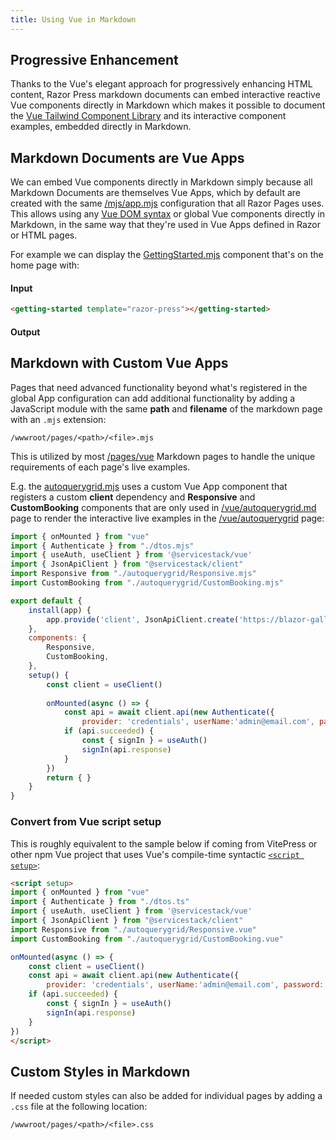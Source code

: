 ```yaml
---
title: Using Vue in Markdown
---
```


## Progressive Enhancement

Thanks to the Vue's elegant approach for progressively enhancing HTML content, Razor Press markdown documents can 
embed interactive reactive Vue components directly in Markdown which makes it possible to document the
[Vue Tailwind Component Library](/vue/autoquerygrid) and its interactive component examples, embedded directly in Markdown. 

## Markdown Documents are Vue Apps

We can embed Vue components directly in Markdown simply because all Markdown Documents are themselves Vue Apps, which by default 
are created with the same [/mjs/app.mjs](https://github.com/NetCoreTemplates/razor-press/blob/main/Letterbook.Docs/wwwroot/mjs/app.mjs)
configuration that all Razor Pages uses. This allows using any 
[Vue DOM syntax](https://vuejs.org/guide/essentials/template-syntax.html) or global Vue components directly in Markdown, in the same
way that they're used in Vue Apps defined in Razor or HTML pages.


For example we can display the 
[GettingStarted.mjs](https://github.com/NetCoreTemplates/razor-press/blob/main/Letterbook.Docs/wwwroot/mjs/components/GettingStarted.mjs) component
that's on the home page with:

#### Input

```html
<getting-started template="razor-press"></getting-started>
```

#### Output

<getting-started template="razor-press"></getting-started>

## Markdown with Custom Vue Apps

Pages that need advanced functionality beyond what's registered in the global App configuration can add additional
functionality by adding a JavaScript module with the same **path** and **filename** of the markdown page with
an `.mjs` extension:

```
/wwwroot/pages/<path>/<file>.mjs
```

This is utilized by most [/pages/vue](https://github.com/NetCoreTemplates/razor-press/tree/main/Letterbook.Docs/wwwroot/pages/vue)
Markdown pages to handle the unique requirements of each page's live examples.

E.g. the [autoquerygrid.mjs](https://github.com/NetCoreTemplates/razor-press/blob/main/Letterbook.Docs/wwwroot/pages/vue/autoquerygrid.mjs)
uses a custom Vue App component that registers a custom **client** dependency and **Responsive** and **CustomBooking**
components that are only used in 
[/vue/autoquerygrid.md](https://github.com/NetCoreTemplates/razor-press/blob/main/Letterbook.Docs/_pages/vue/autoquerygrid.md)
page to render the interactive live examples in the [/vue/autoquerygrid](/vue/autoquerygrid) page:

```js
import { onMounted } from "vue"
import { Authenticate } from "./dtos.mjs"
import { useAuth, useClient } from '@servicestack/vue'
import { JsonApiClient } from "@servicestack/client"
import Responsive from "./autoquerygrid/Responsive.mjs"
import CustomBooking from "./autoquerygrid/CustomBooking.mjs"

export default {
    install(app) {
        app.provide('client', JsonApiClient.create('https://blazor-gallery-api.jamstacks.net'))
    },
    components: {
        Responsive,
        CustomBooking,
    },
    setup() {
        const client = useClient()
        
        onMounted(async () => {
            const api = await client.api(new Authenticate({ 
                provider: 'credentials', userName:'admin@email.com', password:'p@55wOrd' }))
            if (api.succeeded) {
                const { signIn } = useAuth()
                signIn(api.response)
            }
        })
        return { }
    }
}
```

### Convert from Vue script setup

This is roughly equivalent to the sample below if coming from VitePress or other npm Vue project that uses Vue's 
compile-time syntactic [`<script setup>`](https://vuejs.org/api/sfc-script-setup.html):

```html
<script setup>
import { onMounted } from "vue"
import { Authenticate } from "./dtos.ts"
import { useAuth, useClient } from '@servicestack/vue'
import { JsonApiClient } from "@servicestack/client"
import Responsive from "./autoquerygrid/Responsive.vue"
import CustomBooking from "./autoquerygrid/CustomBooking.vue"

onMounted(async () => {
    const client = useClient()
    const api = await client.api(new Authenticate({ 
        provider: 'credentials', userName:'admin@email.com', password:'p@55wOrd' }))
    if (api.succeeded) {
        const { signIn } = useAuth()
        signIn(api.response)
    }
})
</script>
```

## Custom Styles in Markdown

If needed custom styles can also be added for individual pages by adding a `.css` file at the following location:

```
/wwwroot/pages/<path>/<file>.css
```
